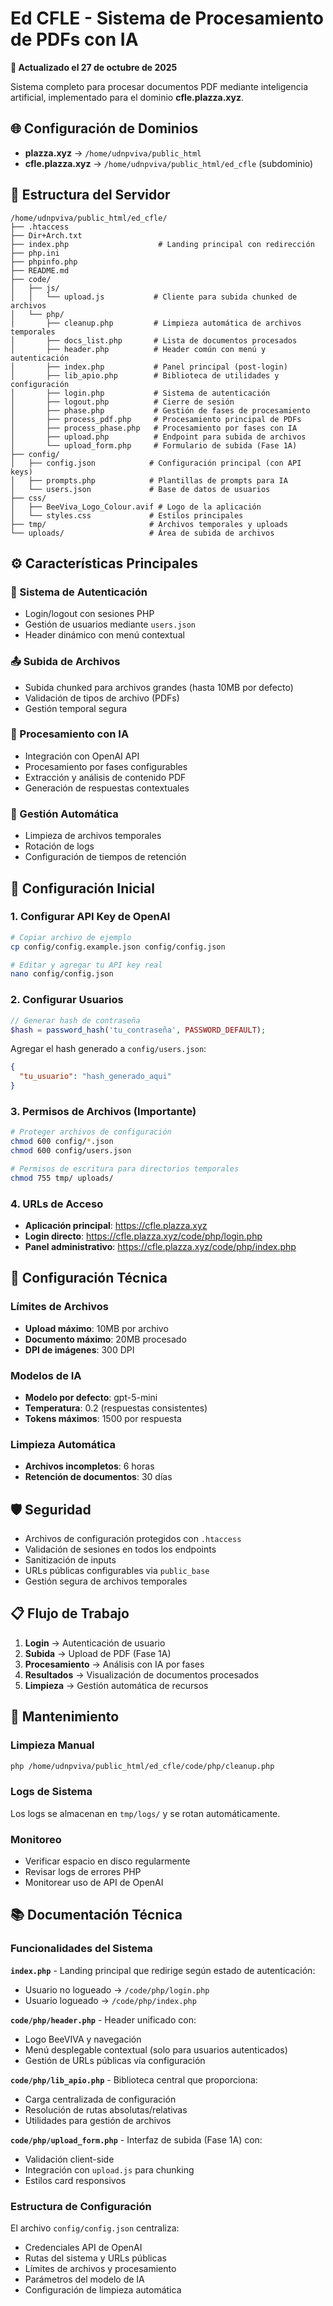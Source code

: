 # Ed CFLE - Sistema de Procesamiento de PDFs con IA

**📝 Actualizado el 27 de octubre de 2025**

Sistema completo para procesar documentos PDF mediante inteligencia artificial, implementado para el dominio **cfle.plazza.xyz**.

## 🌐 Configuración de Dominios

- **plazza.xyz** → `/home/udnpviva/public_html`
- **cfle.plazza.xyz** → `/home/udnpviva/public_html/ed_cfle` (subdominio)

## 📁 Estructura del Servidor

```
/home/udnpviva/public_html/ed_cfle/
├── .htaccess
├── Dir+Arch.txt
├── index.php                    # Landing principal con redirección
├── php.ini
├── phpinfo.php
├── README.md
├── code/
│   ├── js/
│   │   └── upload.js           # Cliente para subida chunked de archivos
│   └── php/
│       ├── cleanup.php         # Limpieza automática de archivos temporales
│       ├── docs_list.php       # Lista de documentos procesados
│       ├── header.php          # Header común con menú y autenticación
│       ├── index.php           # Panel principal (post-login)
│       ├── lib_apio.php        # Biblioteca de utilidades y configuración
│       ├── login.php           # Sistema de autenticación
│       ├── logout.php          # Cierre de sesión
│       ├── phase.php           # Gestión de fases de procesamiento
│       ├── process_pdf.php     # Procesamiento principal de PDFs
│       ├── process_phase.php   # Procesamiento por fases con IA
│       ├── upload.php          # Endpoint para subida de archivos
│       └── upload_form.php     # Formulario de subida (Fase 1A)
├── config/
│   ├── config.json            # Configuración principal (con API keys)
│   ├── prompts.php            # Plantillas de prompts para IA
│   └── users.json             # Base de datos de usuarios
├── css/
│   ├── BeeViva_Logo_Colour.avif # Logo de la aplicación
│   └── styles.css             # Estilos principales
├── tmp/                       # Archivos temporales y uploads
└── uploads/                   # Área de subida de archivos
```

## ⚙️ Características Principales

### 🔐 Sistema de Autenticación
- Login/logout con sesiones PHP
- Gestión de usuarios mediante `users.json`
- Header dinámico con menú contextual

### 📤 Subida de Archivos
- Subida chunked para archivos grandes (hasta 10MB por defecto)
- Validación de tipos de archivo (PDFs)
- Gestión temporal segura

### 🤖 Procesamiento con IA
- Integración con OpenAI API
- Procesamiento por fases configurables
- Extracción y análisis de contenido PDF
- Generación de respuestas contextuales

### 🧹 Gestión Automática
- Limpieza de archivos temporales
- Rotación de logs
- Configuración de tiempos de retención

## 🚀 Configuración Inicial

### 1. Configurar API Key de OpenAI
```bash
# Copiar archivo de ejemplo
cp config/config.example.json config/config.json

# Editar y agregar tu API key real
nano config/config.json
```

### 2. Configurar Usuarios
```php
// Generar hash de contraseña
$hash = password_hash('tu_contraseña', PASSWORD_DEFAULT);
```

Agregar el hash generado a `config/users.json`:
```json
{
  "tu_usuario": "hash_generado_aqui"
}
```

### 3. Permisos de Archivos (Importante)
```bash
# Proteger archivos de configuración
chmod 600 config/*.json
chmod 600 config/users.json

# Permisos de escritura para directorios temporales
chmod 755 tmp/ uploads/
```

### 4. URLs de Acceso
- **Aplicación principal**: https://cfle.plazza.xyz
- **Login directo**: https://cfle.plazza.xyz/code/php/login.php
- **Panel administrativo**: https://cfle.plazza.xyz/code/php/index.php

## 🔧 Configuración Técnica

### Límites de Archivos
- **Upload máximo**: 10MB por archivo
- **Documento máximo**: 20MB procesado
- **DPI de imágenes**: 300 DPI

### Modelos de IA
- **Modelo por defecto**: gpt-5-mini
- **Temperatura**: 0.2 (respuestas consistentes)
- **Tokens máximos**: 1500 por respuesta

### Limpieza Automática
- **Archivos incompletos**: 6 horas
- **Retención de documentos**: 30 días

## 🛡️ Seguridad

- Archivos de configuración protegidos con `.htaccess`
- Validación de sesiones en todos los endpoints
- Sanitización de inputs
- URLs públicas configurables via `public_base`
- Gestión segura de archivos temporales

## 📋 Flujo de Trabajo

1. **Login** → Autenticación de usuario
2. **Subida** → Upload de PDF (Fase 1A)
3. **Procesamiento** → Análisis con IA por fases
4. **Resultados** → Visualización de documentos procesados
5. **Limpieza** → Gestión automática de recursos

## 🔄 Mantenimiento

### Limpieza Manual
```bash
php /home/udnpviva/public_html/ed_cfle/code/php/cleanup.php
```

### Logs de Sistema
Los logs se almacenan en `tmp/logs/` y se rotan automáticamente.

### Monitoreo
- Verificar espacio en disco regularmente
- Revisar logs de errores PHP
- Monitorear uso de API de OpenAI

## 📚 Documentación Técnica

### Funcionalidades del Sistema

**`index.php`** - Landing principal que redirige según estado de autenticación:
- Usuario no logueado → `/code/php/login.php`
- Usuario logueado → `/code/php/index.php`

**`code/php/header.php`** - Header unificado con:
- Logo BeeVIVA y navegación
- Menú desplegable contextual (solo para usuarios autenticados)
- Gestión de URLs públicas vía configuración

**`code/php/lib_apio.php`** - Biblioteca central que proporciona:
- Carga centralizada de configuración
- Resolución de rutas absolutas/relativas
- Utilidades para gestión de archivos

**`code/php/upload_form.php`** - Interfaz de subida (Fase 1A) con:
- Validación client-side
- Integración con `upload.js` para chunking
- Estilos card responsivos

### Estructura de Configuración

El archivo `config/config.json` centraliza:
- Credenciales API de OpenAI
- Rutas del sistema y URLs públicas
- Límites de archivos y procesamiento
- Parámetros del modelo de IA
- Configuración de limpieza automática